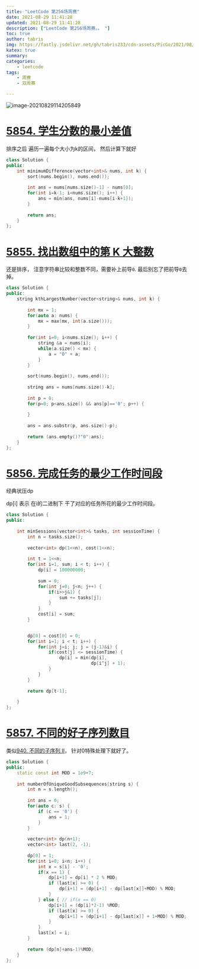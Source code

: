 ```yaml
---
title: "LeetCode 第256场周赛"
date: 2021-08-29 11:41:28
updated: 2021-08-29 11:41:28
description: ["LeetCode 第256场周赛。。 "]
toc: true
author: tabris
img: https://fastly.jsdelivr.net/gh/tabris233/cdn-assets/PicGo/2021/08/29/20210829114205.png
katex: true
summary:
categories:
    - leetcode
tags:
    - 周赛
    - 双周赛

---
```


![image-20210829114205849](https://fastly.jsdelivr.net/gh/tabris233/cdn-assets/PicGo/2021/08/29/20210829114205.png)



# [5854. 学生分数的最小差值](https://leetcode-cn.com/contest/weekly-contest-256/problems/minimum-difference-between-highest-and-lowest-of-k-scores/)

排序之后 遍历一遍每个大小为k的区间， 然后计算下就好

```cpp
class Solution {
public:
    int minimumDifference(vector<int>& nums, int k) {
        sort(nums.begin(), nums.end());
        
        int ans = nums[nums.size()-1] - nums[0];
        for(int i=k-1; i<nums.size(); i++) {
            ans = min(ans, nums[i]-nums[i-k+1]);
        }
        
        return ans;
    }
};
```



# [5855. 找出数组中的第 K 大整数](https://leetcode-cn.com/contest/weekly-contest-256/problems/find-the-kth-largest-integer-in-the-array/)

还是排序， 注意字符串比较和整数不同，需要补上前导`0`. 最后别忘了把前导`0`去掉。

```cpp
class Solution {
public:
    string kthLargestNumber(vector<string>& nums, int k) {
        
        int mx = 1;
        for(auto a: nums) {
            mx = max(mx, int(a.size()));
        }
        
        for(int i=0; i<nums.size(); i++) {
            string &a = nums[i];
            while(a.size() < mx) {
                a = "0" + a;
            }
        }
        
        sort(nums.begin(), nums.end());
        
        string ans = nums[nums.size()-k];
        
        int p = 0;
        for(p=0; p<ans.size() && ans[p]=='0'; p++) {
            
        }
        
        ans = ans.substr(p, ans.size()-p);
        
        return (ans.empty()?"0":ans);
    }
};
```



# [5856. 完成任务的最少工作时间段](https://leetcode-cn.com/contest/weekly-contest-256/problems/minimum-number-of-work-sessions-to-finish-the-tasks/)

经典状压dp

dp[i] 表示 在i的二进制下 干了对应的任务所花的最少工作时间段。

```cpp
class Solution {
public:
    
    int minSessions(vector<int>& tasks, int sessionTime) {
        int n = tasks.size();
        
        vector<int> dp(1<<n), cost(1<<n);
        
        int t = 1<<n;
        for(int i=1, sum; i < t; i++) {
            dp[i] = 100000000;
            
            sum = 0;
            for(int j=0; j<n; j++) {
                if(i>>j&1) {
                    sum += tasks[j];
                }
            }
            cost[i] = sum;
        }
        

        dp[0] = cost[0] = 0;
        for(int i=1; i < t; i++) {
            for(int j=i; j; j = (j-1)&i) {
                if(cost[j] <= sessionTime) {
                    dp[i] = min(dp[i], 
                                dp[i^j] + 1);
                }
            }
        }
        
        return dp[t-1];
        
    }
};
```



# [5857. 不同的好子序列数目](https://leetcode-cn.com/contest/weekly-contest-256/problems/number-of-unique-good-subsequences/)

类似[940. 不同的子序列 II](https://leetcode-cn.com/problems/distinct-subsequences-ii/)， 针对0特殊处理下就好了。

```cpp
class Solution {
public:
    static const int MOD = 1e9+7;
    
    int numberOfUniqueGoodSubsequences(string s) {
        int n = s.length();
        
        int ans = 0;
        for(auto c: s) {
            if (c == '0') {
                ans = 1;
            }
        }
        
        vector<int> dp(n+1);
        vector<int> last(2, -1);
        
        dp[0] = 1;
        for(int i=0; i<n; i++) {
            int x = s[i] - '0';
            if(x == 1) {
                dp[i+1] = dp[i] * 2 % MOD;
                if (last[x] >= 0) {
                    dp[i+1] = (dp[i+1] - dp[last[x]]+MOD) % MOD;
                }
            } else { // if(x == 0)
                dp[i+1] = (dp[i]*2-1) %MOD;
                if (last[x] >= 0) {
                    dp[i+1] = (dp[i+1] - dp[last[x]] + 1+MOD) % MOD;
                }
            }
            last[x] = i;
        }
        
        return (dp[n]+ans-1)%MOD;
    }
};
```

